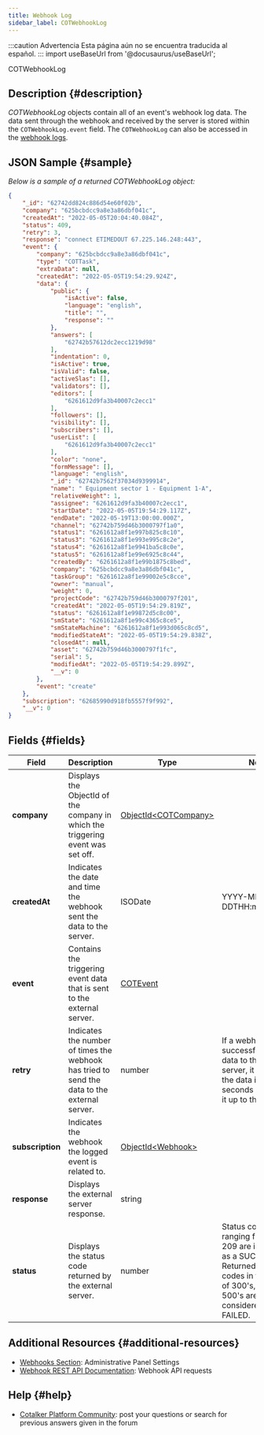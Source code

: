 ```yaml
---
title: Webhook Log
sidebar_label: COTWebhookLog
---
```


:::caution Advertencia
Esta página aún no se encuentra traducida al español.
:::
import useBaseUrl from '@docusaurus/useBaseUrl';

<span className="hero__subtitle">COTWebhookLog</span>

## Description {#description}
_COTWebhookLog_ objects contain all of an event's webhook log data. The data sent through the webhook and received by the server is stored within the `COTWebhookLog.event` field. The `COTWebhookLog` can also be accessed in the [webhook logs](/docs/documentation/admin/admin_webhooks#logs).

## JSON Sample {#sample}
_Below is a sample of a returned COTWebhookLog object:_
```json
{
    "_id": "62742dd824c886d54e60f02b",
    "company": "625bcbdcc9a8e3a86dbf041c",
    "createdAt": "2022-05-05T20:04:40.084Z",
    "status": 409,
    "retry": 3,
    "response": "connect ETIMEDOUT 67.225.146.248:443",
    "event": {
        "company": "625bcbdcc9a8e3a86dbf041c",
        "type": "COTTask",
        "extraData": null,
        "createdAt": "2022-05-05T19:54:29.924Z",
        "data": {
            "public": {
                "isActive": false,
                "language": "english",
                "title": "",
                "response": ""
            },
            "answers": [
                "62742b57612dc2ecc1219d98"
            ],
            "indentation": 0,
            "isActive": true,
            "isValid": false,
            "activeSlas": [],
            "validators": [],
            "editors": [
                "6261612d9fa3b40007c2ecc1"
            ],
            "followers": [],
            "visibility": [],
            "subscribers": [],
            "userList": [
                "6261612d9fa3b40007c2ecc1"
            ],
            "color": "none",
            "formMessage": [],
            "language": "english",
            "_id": "62742b7562f37034d9399914",
            "name": " Equipment sector 1 - Equipment 1-A",
            "relativeWeight": 1,
            "assignee": "6261612d9fa3b40007c2ecc1",
            "startDate": "2022-05-05T19:54:29.117Z",
            "endDate": "2022-05-19T13:00:00.000Z",
            "channel": "62742b759d46b3000797f1a0",
            "status1": "6261612a8f1e997b825c8c10",
            "status3": "6261612a8f1e993e995c8c2e",
            "status4": "6261612a8f1e9941ba5c8c0e",
            "status5": "6261612a8f1e99e6925c8c44",
            "createdBy": "6261612a8f1e99b1875c8bed",
            "company": "625bcbdcc9a8e3a86dbf041c",
            "taskGroup": "6261612a8f1e99002e5c8cce",
            "owner": "manual",
            "weight": 0,
            "projectCode": "62742b759d46b3000797f201",
            "createdAt": "2022-05-05T19:54:29.819Z",
            "status": "6261612a8f1e99872d5c8c00",
            "smState": "6261612a8f1e99c4365c8ce5",
            "smStateMachine": "6261612a8f1e993d065c8cd5",
            "modifiedStateAt": "2022-05-05T19:54:29.838Z",
            "closedAt": null,
            "asset": "62742b759d46b3000797f1fc",
            "serial": 5,
            "modifiedAt": "2022-05-05T19:54:29.899Z",
            "__v": 0
        },
        "event": "create"
    },
    "subscription": "62685990d918fb5557f9f992",
    "__v": 0
}
```

## Fields {#fields}

Field | Description | Type | Notes
--- | --- | --- | ---
**company** | Displays the ObjectId of the company in which the triggering event was set off. | [ObjectId<COTCompany\>](/docs/documentation/models/company/model_company)
**createdAt** | Indicates the date and time the webhook sent the data to the server. | ISODate | YYYY-MM-DDTHH:mm:ss.SSSZ
**event** | Contains the triggering event data that is sent to the external server. | [COTEvent](/docs/documentation/models/webhooks/event) |
**retry** | Indicates the number of times the webhook has tried to send the data to the external server. | number | If a webhook fails to successfully send data to the external server, it will resend the data in thirty seconds and will try it up to three times.
**subscription** | Indicates the webhook the logged event is related to. | [ObjectId<Webhook\>](/docs/documentation/models/webhooks/webhook) |
**response** | Displays the external server response. | string |
**status** | Displays the status code returned by the external server. | number | Status codes ranging from 200-209 are interpreted as a SUCCESS. Returned status codes in the range of 300's, 400's, 500's are considered as FAILED.


## Additional Resources {#additional-resources}
- [Webhooks Section](/docs/documentation/admin/admin_webhooks): Administrative Panel Settings
- [Webhook REST API Documentation](/docs/documentation/api/automations/webhooks): Webhook API requests

## Help {#help}

- [Cotalker Platform Community](https://github.com/Cotalker/documentation/discussions): post your questions or search for previous answers given in the forum

